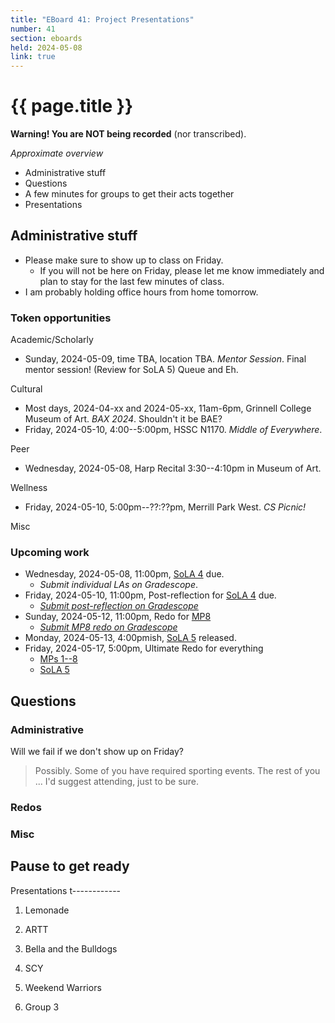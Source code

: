 ```yaml
---
title: "EBoard 41: Project Presentations"
number: 41
section: eboards
held: 2024-05-08
link: true
---
```

# {{ page.title }}

**Warning! You are NOT being recorded** (nor transcribed). 

_Approximate overview_

* Administrative stuff
* Questions
* A few minutes for groups to get their acts together
* Presentations

Administrative stuff
--------------------

* Please make sure to show up to class on Friday. 
    * If you will not be here on Friday, please let me know immediately
      and plan to stay for the last few minutes of class.
* I am probably holding office hours from home tomorrow.

### Token opportunities

Academic/Scholarly

* Sunday, 2024-05-09, time TBA, location TBA.
  _Mentor Session_. Final mentor session! (Review for SoLA 5)
  Queue and Eh.

Cultural

* Most days, 2024-04-xx and 2024-05-xx, 11am-6pm, 
  Grinnell College Museum of Art.
  _BAX 2024_. Shouldn't it be BAE?
* Friday, 2024-05-10, 4:00--5:00pm, HSSC N1170.
  _Middle of Everywhere_. 

Peer

* Wednesday, 2024-05-08, Harp Recital 3:30--4:10pm in Museum of Art.

Wellness

* Friday, 2024-05-10, 5:00pm--??:??pm, Merrill Park West.
  _CS Picnic!_ 

Misc

### Upcoming work

* Wednesday, 2024-05-08, 11:00pm, [SoLA 4](../las) due.
    * _Submit individual LAs on Gradescope_.
* Friday, 2024-05-10, 11:00pm, Post-reflection for [SoLA 4](../las) due.
    * [_Submit post-reflection on Gradescope_](https://www.gradescope.com/courses/690100/assignments/4447419)
* Sunday, 2024-05-12, 11:00pm, Redo for [MP8](../mps/mp08)
    * [_Submit MP8 redo on Gradescope_](https://www.gradescope.com/courses/690100/assignments/4379461)
* Monday, 2024-05-13, 4:00pmish, [SoLA 5](../las) released.
* Friday, 2024-05-17, 5:00pm, Ultimate Redo for everything
    * [MPs 1--8](../mps)
    * [SoLA 5](../las)

Questions
---------

### Administrative

Will we fail if we don't show up on Friday?

> Possibly. Some of you have required sporting events. The rest of you ...
  I'd suggest attending, just to be sure.

### Redos

### Misc

Pause to get ready
------------------

Presentations
t------------

1. Lemonade

2. ARTT

3. Bella and the Bulldogs

4. SCY

5. Weekend Warriors

6. Group 3
